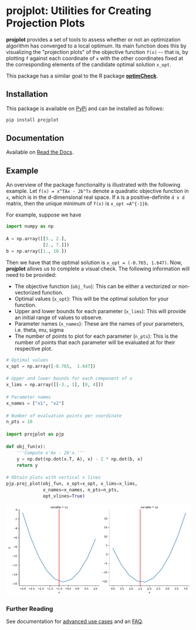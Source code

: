 # **projplot**: Utilities for Creating Projection Plots

**projplot** provides a set of tools to assess whether or not an optimization algorithm has converged to a local optimum.  Its main function does this by visualizing the "projection plots" of the objective function `f(x)` -- that is, by plotting `f` against each coordinate of `x` with the other coordinates fixed at the corresponding elements of the candidate optimal solution `x_opt`.  

This package has a similar goal to the R package [**optimCheck**](https://github.com/mlysy/optimCheck).

## Installation

This package is available on [PyPi](https://pypi.org/project/projplot/) and can be installed as follows:

```bash
pip install projplot
```

## Documentation

Available on [Read the Docs](http://projplot.readthedocs.io/).

## Example

An overview of the package functionality is illustrated with the following example. Let `f(x) = x^TAx - 2b^Tx` denote a quadratic objective function in `x`, which is in the d-dimensional real space. If `A` is a positive-definite `d x d` matrix, then the unique minimum of `f(x)` is `x_opt =A^{-1}b`. 

For example, suppose we have

```python
import numpy as np

A = np.array([[3., 2.],
              [2., 7.]])
b = np.array([1., 10.])
```

Then we have that the optimal solution is `x_opt = (-0.765, 1.647)`. Now, **projplot** allows us to complete a visual check. The following information will need to be provided:

* The objective function (`obj_fun`): This can be either a vectorized or non-vectorized function. 
*  Optimal values (`x_opt`): This will be the optimal solution for your function. 
*  Upper and lower bounds for each parameter (`x_lims`): This will provide an initial range of values to observe.
*  Parameter names (`x_names`): These are the names of your parameters, i.e. theta, mu, sigma
*  The number of points to plot for each parameter (`n_pts`): This is the number of points that each parameter will be evaluated at for their respective plot. 

```python
# Optimal values
x_opt = np.array([-0.765,  1.647])

# Upper and lower bounds for each component of x
x_lims = np.array([[-3., 1], [0, 4]])

# Parameter names
x_names = ["x1", "x2"]

# Number of evaluation points per coordinate
n_pts = 10

import projplot as pjp

def obj_fun(x):
    '''Compute x'Ax - 2b'x.'''
    y = np.dot(np.dot(x.T, A), x) - 2 * np.dot(b, x)
    return y

# Obtain plots with vertical x lines
pjp.proj_plot(obj_fun, x_opt=x_opt, x_lims=x_lims,
              x_names=x_names, n_pts=n_pts,
              opt_vlines=True)
```

![alt](docs/images/plot_vlines.png)

### Further Reading

See documentation for [advanced use cases](https://projplot.readthedocs.io/en/latest/example.html#advanced-use-cases) and an [FAQ](https://projplot.readthedocs.io/en/latest/faq.html).


